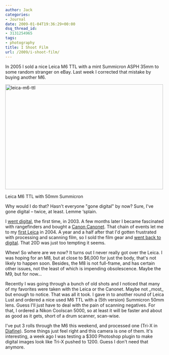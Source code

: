 ```yaml
---
author: Jack
categories:
- Journal
date: 2009-01-04T19:36:29+00:00
dsq_thread_id:
- 3131254965
tags:
- photography
title: I Shoot Film
url: /2009/i-shoot-film/
---
```


In 2005 I sold a nice Leica M6 TTL with a mint Summicron ASPH 35mm to some random stranger on eBay. Last week I corrected that mistake by buying another M6.

<img src="https://www.baty.net/files//leica-m6-ttl.jpg" alt="leica-m6-ttl" title="leica-m6-ttl" width="500" height="333" class="aligncenter size-full wp-image-2826 frame" />

<p class="photo_caption">
  Leica M6 TTL with 50mm Summicron
</p>

Why would I do that? Hasn't everyone "gone digital" by now? Sure, I've gone digital &#8211; twice, at least. Lemme &#8216;splain.

I [went digital][1], the first time, in 2003. A few months later I became fascinated with rangefinders and bought a [Canon Canonet][2]. That chain of events let me to my [first Leica][3] in 2004. A year and a half after that I'd gotten frustrated with processing and scanning film, so I sold the film gear and [went back to digital][4]. That 20D was just too tempting it seems.

Whew! So where are we now? It turns out I never really got over the Leica. I was hoping for an M8, but at close to $6,000 for just the body, that's not likely to happen soon. Besides, the M8 is not full-frame, and has certain other issues, not the least of which is impending obsolescence. Maybe the M9, but for now&#8230;

Recently I was going through a bunch of old shots and I noticed that many of my favorites were taken with the Leica or the Canonet. Maybe not \_most\_ but enough to notice. That was all it took. I gave in to another round of Leica Lust and ordered a nice used M6 TTL with a (5th version) Summicron 50mm lens. Guess I'll just have to deal with the pain of scanning negatives. For that, I ordered a Nikon Coolscan 5000, so at least it will be faster and about as good as it gets, short of a drum scanner, scan-wise.

I've put 3 rolls through the M6 this weekend, and processed one (Tri-X in [Diafine][5]). Some things just feel right and this camera is one of them. It's interesting, a week ago I was testing a $300 Photoshop plugin to make digital images look like Tri-X pushed to 1200. Guess I don't need that anymore.

 [1]: https://jackbaty.com/2003/10/with-a-rebel-yell/
 [2]: https://jackbaty.com/2003/12/chasing-my-tail-–-photographically-that-is/
 [3]: https://jackbaty.com/2004/01/equipment-wanker/
 [4]: https://jackbaty.com/2005/05/no-more-film/
 [5]: https://jackbaty.com/2004/06/diafine/